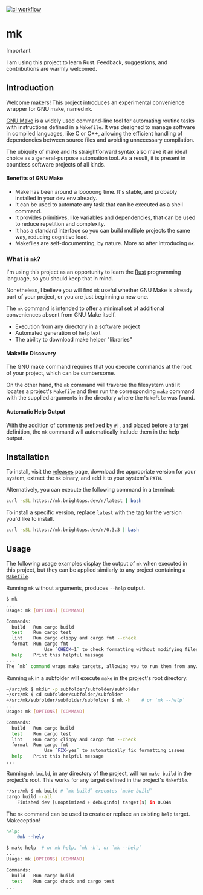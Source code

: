 [![ci workflow](https://github.com/martinwalsh/mk/actions/workflows/ci.yml/badge.svg)](https://github.com/martinwalsh/mk/actions/workflows/ci.yml)

# mk

> [!IMPORTANT]
> I am using this project to learn Rust. Feedback, suggestions, and contributions are warmly welcomed.

## Introduction

Welcome makers! This project introduces an experimental convenience wrapper for
GNU make, named `mk`.

[GNU Make](https://www.gnu.org/software/make/) is a widely used command-line
tool for automating routine tasks with instructions defined in a `Makefile`. It
was designed to manage software in compiled languages, like C or C++, allowing
the efficient handling of dependencies between source files and avoiding
unnecessary compilation.

The ubiquity of make and its straightforward syntax also make it an ideal choice
as a general-purpose automation tool. As a result, it is present in countless
software projects of all kinds.

#### Benefits of GNU Make

- Make has been around a looooong time. It's stable, and probably installed in your dev env already.
- It can be used to automate any task that can be executed as a shell command.
- It provides primitives, like variables and dependencies, that can be used to reduce repetition and complexity.
- It has a standard interface so you can build multiple projects the same way, reducing cognitive load.
- Makefiles are self-documenting, by nature. More so after introducing `mk`.

### What is `mk`?

I'm using this project as an opportunity to learn the [Rust](https://www.rust-lang.org/)
programming language, so you should keep that in mind.

Nonetheless, I believe you will find `mk` useful whether GNU Make is already
part of your project, or you are just beginning a new one.

The `mk` command is intended to offer a minimal set of additional conveniences
absent from GNU Make itself.

- Execution from any directory in a software project
- Automated generation of `help` text
- The ability to download make helper "libraries"

#### Makefile Discovery

The GNU make command requires that you execute commands at the root of your
project, which can be cumbersome.

On the other hand, the `mk` command will traverse the filesystem until it
locates a project's `Makefile` and then run the corresponding `make` command
with the supplied arguments in the directory where the `Makefile` was found.

#### Automatic Help Output

With the addition of comments prefixed by `#|`, and placed before a target
definition, the `mk` command will automatically include them in the help output.

## Installation

To install, visit the [releases](https://github.com/martinwalsh/mk/releases)
page, download the appropriate version for your system, extract the `mk` binary,
and add it to your system's `PATH`.

Alternatively, you can execute the following command in a terminal:

```sh
curl -sSL https://mk.brightops.dev/r/latest | bash
```

To install a specific version, replace `latest` with the tag for the version you'd like to install.

```sh
curl -sSL https://mk.brightops.dev/r/0.3.3 | bash
```

## Usage

The following usage examples display the output of `mk` when executed in this project,
but they can be applied similarly to any project containing a [`Makefile`](./Makefile).

Running `mk` without arguments, produces `--help` output.

```sh
$ mk
...
Usage: mk [OPTIONS] [COMMAND]

Commands:
  build   Run cargo build
  test    Run cargo test
  lint    Run cargo clippy and cargo fmt --check
  format  Run cargo fmt
              Use `CHECK=1` to check formatting without modifying files
  help    Print this helpful message
...
The `mk` command wraps make targets, allowing you to run them from anywhere in the project.
```

Running `mk` in a subfolder will execute `make` in the project's root directory.


```sh
~/src/mk $ mkdir -p subfolder/subfolder/subfolder
~/src/mk $ cd subfolder/subfolder/subfolder 
~/src/mk/subfolder/subfolder/subfolder $ mk -h    # or `mk --help`
...
Usage: mk [OPTIONS] [COMMAND]

Commands:
  build   Run cargo build
  test    Run cargo test
  lint    Run cargo clippy and cargo fmt --check
  format  Run cargo fmt
              Use `FIX=yes` to automatically fix formatting issues
  help    Print this helpful message
...
```

Running `mk build`, in any directory of the project, will run `make build` in
the project's root. This works for any target defined in the project's `Makefile`.

```sh
~/src/mk $ mk build # `mk build` executes `make build`
cargo build --all
    Finished dev [unoptimized + debuginfo] target(s) in 0.04s
```

The `mk` command can be used to create or replace an existing `help` target. Makeception!

```Makefile
help:
    @mk --help
```

```sh
$ make help  # or mk help, `mk -h`, or `mk --help`
...
Usage: mk [OPTIONS] [COMMAND]

Commands:
  build   Run cargo build
  test    Run cargo check and cargo test
...
```
